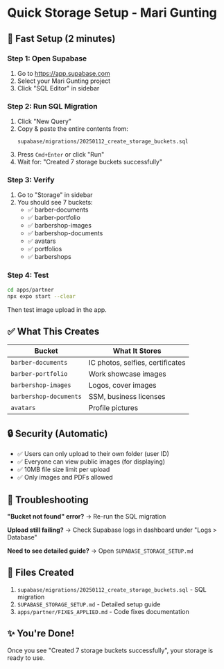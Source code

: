 # Quick Storage Setup - Mari Gunting

## 🚀 Fast Setup (2 minutes)

### Step 1: Open Supabase
1. Go to https://app.supabase.com
2. Select your Mari Gunting project
3. Click "SQL Editor" in sidebar

### Step 2: Run SQL Migration
1. Click "New Query"
2. Copy & paste the entire contents from:
   ```
   supabase/migrations/20250112_create_storage_buckets.sql
   ```
3. Press `Cmd+Enter` or click "Run"
4. Wait for: "Created 7 storage buckets successfully"

### Step 3: Verify
1. Go to "Storage" in sidebar
2. You should see 7 buckets:
   - ✅ barber-documents
   - ✅ barber-portfolio
   - ✅ barbershop-images
   - ✅ barbershop-documents
   - ✅ avatars
   - ✅ portfolios
   - ✅ barbershops

### Step 4: Test
```bash
cd apps/partner
npx expo start --clear
```
Then test image upload in the app.

## ✅ What This Creates

| Bucket | What It Stores |
|--------|----------------|
| `barber-documents` | IC photos, selfies, certificates |
| `barber-portfolio` | Work showcase images |
| `barbershop-images` | Logos, cover images |
| `barbershop-documents` | SSM, business licenses |
| `avatars` | Profile pictures |

## 🔒 Security (Automatic)

- ✅ Users can only upload to their own folder (user ID)
- ✅ Everyone can view public images (for displaying)
- ✅ 10MB file size limit per upload
- ✅ Only images and PDFs allowed

## 🐛 Troubleshooting

**"Bucket not found" error?**
→ Re-run the SQL migration

**Upload still failing?**
→ Check Supabase logs in dashboard under "Logs > Database"

**Need to see detailed guide?**
→ Open `SUPABASE_STORAGE_SETUP.md`

## 📝 Files Created

1. `supabase/migrations/20250112_create_storage_buckets.sql` - SQL migration
2. `SUPABASE_STORAGE_SETUP.md` - Detailed setup guide
3. `apps/partner/FIXES_APPLIED.md` - Code fixes documentation

## ✨ You're Done!

Once you see "Created 7 storage buckets successfully", your storage is ready to use.
